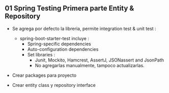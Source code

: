 ## 01 Spring Testing  Primera parte Entity & Repository
- Se agrega por defecto la libreria, permite integration test & unit test :
  - spring-boot-starter-test incluye :
    - Spring-specific dependencies
    - Auto-configuration dependencies
    - Set libraries : 
      - Junit, Mockito, Hamcrest, AssertJ, JSONassert and JsonPath
      - No agregarlas manualmente, tampoco actualizarlas.
  
- Crear packages para proyecto
- Crear entity class y repository interface